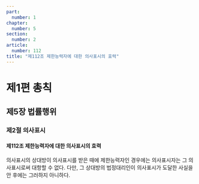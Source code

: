 ```yaml
---
part:
  number: 1
chapter:
  number: 5
section:
  number: 2
article:
  number: 112
title: "제112조 제한능력자에 대한 의사표시의 효력"
---
```


# 제1편 총칙

## 제5장 법률행위

### 제2절 의사표시

#### 제112조 제한능력자에 대한 의사표시의 효력

의사표시의 상대방이 의사표시를 받은 때에 제한능력자인 경우에는 의사표시자는 그 의사표시로써 대항할 수 없다. 다만, 그 상대방의 법정대리인이 의사표시가 도달한 사실을 안 후에는 그러하지 아니하다.
